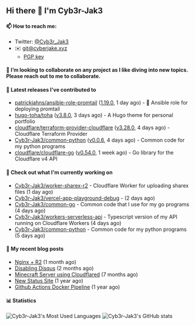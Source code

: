 ## Hi there 👋 I'm Cyb3r-Jak3

#### 📫 How to reach me:
  - Twitter: [@Cyb3r_Jak3](https://twitter.com/Cyb3r_Jak3)
  - ✉️ git@cyberjake.xyz
    - [PGP key](https://gist.githubusercontent.com/Cyb3r-Jak3/d1068b61b50239b171faf018a0269f67/raw/b876db002e6b0630795382c0b9134771ffa5fe3a/cyb3rjak3@pm.me.asc)


#### 👯 I’m looking to collaborate on any project as I like diving into new topics. Please reach out to me to collaborate.


#### 🔭 Latest releases I've contributed to

- [patrickjahns/ansible-role-promtail](https://github.com/patrickjahns/ansible-role-promtail) ([1.19.0](https://github.com/patrickjahns/ansible-role-promtail/releases/tag/1.19.0), 1 day ago) - 🔧 Ansible role for deploying promtail
- [hugo-toha/toha](https://github.com/hugo-toha/toha) ([v3.8.0](https://github.com/hugo-toha/toha/releases/tag/v3.8.0), 3 days ago) - A Hugo theme for personal portfolio
- [cloudflare/terraform-provider-cloudflare](https://github.com/cloudflare/terraform-provider-cloudflare) ([v3.28.0](https://github.com/cloudflare/terraform-provider-cloudflare/releases/tag/v3.28.0), 4 days ago) - Cloudflare Terraform Provider
- [Cyb3r-Jak3/common-python](https://github.com/Cyb3r-Jak3/common-python) ([v0.0.6](https://github.com/Cyb3r-Jak3/common-python/releases/tag/v0.0.6), 4 days ago) - Common code for my python programs
- [cloudflare/cloudflare-go](https://github.com/cloudflare/cloudflare-go) ([v0.54.0](https://github.com/cloudflare/cloudflare-go/releases/tag/v0.54.0), 1 week ago) - Go library for the Cloudflare v4 API

#### 👷 Check out what I'm currently working on

- [Cyb3r-Jak3/worker-sharex-r2](https://github.com/Cyb3r-Jak3/worker-sharex-r2) - Cloudflare Worker for uploading sharex files (1 day ago)
- [Cyb3r-Jak3/vercel-app-playground-debug](https://github.com/Cyb3r-Jak3/vercel-app-playground-debug) -  (2 days ago)
- [Cyb3r-Jak3/common-go](https://github.com/Cyb3r-Jak3/common-go) - Common code that I use for my go programs (4 days ago)
- [Cyb3r-Jak3/workers-serverless-api](https://github.com/Cyb3r-Jak3/workers-serverless-api) - Typescript version of my API running on Cloudflare Workers (4 days ago)
- [Cyb3r-Jak3/common-python](https://github.com/Cyb3r-Jak3/common-python) - Common code for my python programs (5 days ago)

#### 📜 My recent blog posts

- [Nginx &#43; R2](https://blog.cyberjake.xyz/Nginx-Proxy-R2/) (1 month ago)
- [Disabling Disqus](https://blog.cyberjake.xyz/Disabling-Disqus/) (2 months ago)
- [Minecraft Server using Cloudflared](https://blog.cyberjake.xyz/Cloudflared-Minecraft/) (7 months ago)
- [New Status Site](https://blog.cyberjake.xyz/New-Status-Site/) (1 year ago)
- [Github Actions Docker Pipeline](https://blog.cyberjake.xyz/Github-Action-Docker/) (1 year ago)


#### 📊 Statistics
![Cyb3r-Jak3's Most Used Languages](https://github-readme-stats.vercel.app/api/top-langs/?username=Cyb3r-Jak3&theme=cobalt&hide=css,html,scss)
![Cyb3r-Jak3's GitHub stats](https://github-readme-stats.vercel.app/api?username=Cyb3r-Jak3&count_private=true&show_icons=true&theme=cobalt&line_height=40)
